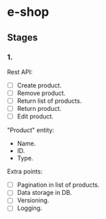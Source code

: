 # e-shop
## Stages
### 1.
Rest API:
- [ ] Create product.
- [ ] Remove product.
- [ ] Return list of products.
- [ ] Return product.
- [ ] Edit product.

"Product" entity:
* Name.
* ID.
* Type.

Extra points:
- [ ] Pagination in list of products.
- [ ] Data storage in DB.
- [ ] Versioning.
- [ ] Logging.
